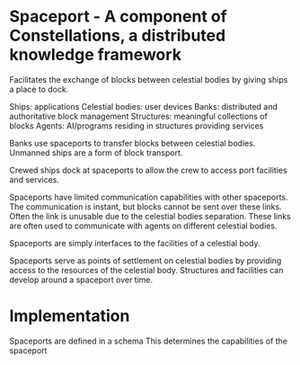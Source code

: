 # Spaceport - A component of Constellations, a distributed knowledge framework

Facilitates the exchange of blocks between celestial bodies by giving ships a place to dock.

Ships: applications
Celestial bodies: user devices
Banks: distributed and authoritative block management
Structures: meaningful collections of blocks
Agents: AI/programs residing in structures providing services

Banks use spaceports to transfer blocks between celestial bodies.
Unmanned ships are a form of block transport.

Crewed ships dock at spaceports to allow the crew to access port facilities and services.

Spaceports have limited communication capabilities with other spaceports.
The communication is instant, but blocks cannot be sent over these links.
Often the link is unusable due to the celestial bodies separation.
These links are often used to communicate with agents on different celestial bodies.

Spaceports are simply interfaces to the facilities of a celestial body.

Spaceports serve as points of settlement on celestial bodies by providing access to the resources of the celestial body.
Structures and facilities can develop around a spaceport over time.

# Implementation
Spaceports are defined in a schema
This determines the capabilities of the spaceport